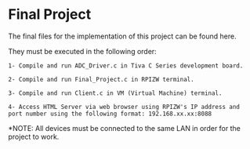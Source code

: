 # Final Project

The final files for the implementation of this project can be found here.


They must be executed in the following order:

    1- Compile and run ADC_Driver.c in Tiva C Series development board.

    2- Compile and run Final_Project.c in RPIZW terminal.

    3- Compile and run Client.c in VM (Virtual Machine) terminal.

    4- Access HTML Server via web browser using RPIZW's IP address and port number using the following format: 192.168.xx.xx:8088


*NOTE: All devices must be connected to the same LAN in order for the project to work. 